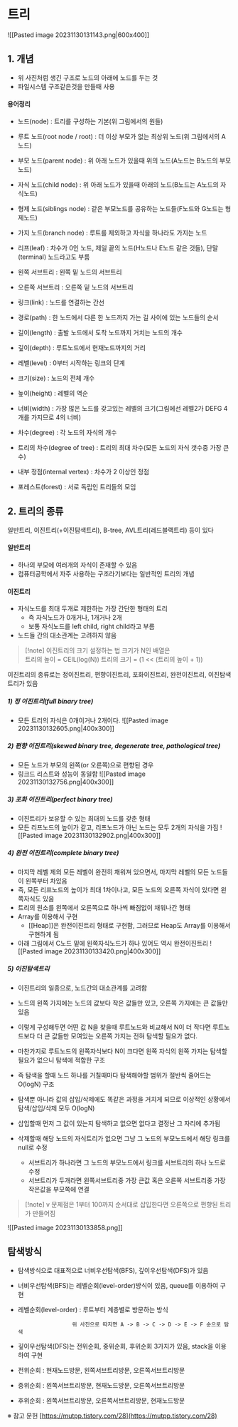 # 트리

![[Pasted image 20231130131143.png|600x400]]

## 1. 개념
- 위 사진처럼 생긴 구조로 노드의 아래에 노드를 두는 것
- 파일시스템 구조같은것을 만들때 사용

#### 용어정리
- 노드(node) : 트리를 구성하는 기본(위 그림에서의 원들)
- 루트 노드(root node / root) : 더 이상 부모가 없는 최상위 노드(위 그림에서의 A노드)
- 부모 노드(parent node) : 위 아래 노드가 있을때 위의 노드(A노드는 B노드의 부모노드)
- 자식 노드(child node) : 위 아래 노드가 있을때 아래의 노드(B노드는 A노드의 자식노드)
- 형제 노드(siblings node) : 같은 부모노드를 공유하는 노드들(F노드와 G노드는 형제노드)
- 가지 노드(branch node) : 루트를 제외하고 자식을 하나라도 가지는 노드
- 리프(leaf) : 차수가 0인 노드, 제일 끝의 노드(H노드나 E노드 같은 것들), 단말(terminal) 노드라고도 부름

- 왼쪽 서브트리 : 왼쪽 밑 노드의 서브트리
- 오른쪽 서브트리 : 오른쪽 밑 노드의 서브트리

- 링크(link) : 노드를 연결하는 간선
- 경로(path) : 한 노드에서 다른 한 노드까지 가는 길 사이에 있는 노드들의 순서
- 길이(length) : 출발 노드에서 도착 노드까지 거치는 노드의 개수

- 깊이(depth) : 루트노드에서 현재노드까지의 거리
- 레벨(level) : 0부터 시작하는 링크의 단계
- 크기(size) : 노드의 전체 개수
- 높이(height) : 레벨의 역순
- 너비(width) : 가장 많은 노드를 갖고있는 레벨의 크기(그림에선 레벨2가 DEFG 4개를 가지므로 4의 너비)

- 차수(degree) : 각 노드의 자식의 개수
- 트리의 차수(degree of tree) : 트리의 최대 차수(모든 노드의 자식 갯수중 가장 큰 수)

- 내부 정점(internal vertex) : 차수가 2 이상인 정점
- 포레스트(forest) : 서로 독립인 트리들의 모임

## 2. 트리의 종류
일반트리, 이진트리(+이진탐색트리), B-tree, AVL트리(레드블랙트리) 등이 있다

#### 일반트리
- 하나의 부모에 여러개의 자식이 존재할 수 있음
- 컴퓨터공학에서 자주 사용하는 구조라기보다는 일반적인 트리의 개념

#### 이진트리
- 자식노드를 최대 두개로 제한하는 가장 간단한 형태의 트리  
	- 즉 자식노드가 0개거나, 1개거나 2개
	- 보통 자식노드를 left child, right child라고 부름
- 노드들 간의 대소관계는 고려하지 않음

>[!note] 이진트리의 크기 설정하는 법
> 크기가 N인 배열은  
> 트리의 높이 = CEIL(log(N))
> 트리의 크기 = (1 << (트리의 높이 + 1))

이진트리의 종류로는 정이진트리, 편향이진트리, 포화이진트리, 완전이진트리, 이진탐색트리가 있음

##### 1) 정 이진트리(full binary tree)
- 모든 트리의 자식은 0개이거나 2개이다.
![[Pasted image 20231130132605.png|400x300]]

##### 2) 편향 이진트리(skewed binary tree, degenerate tree, pathological tree)
- 모든 노드가 부모의 왼쪽(or 오른쪽)으로 편향된 경우
- 링크드 리스트와 성능이 동일함
![[Pasted image 20231130132756.png|400x300]]

##### 3) 포화 이진트리(perfect binary tree)
- 이진트리가 보유할 수 있는 최대의 노드를 갖춘 형태
- 모든 리프노드의 높이가 같고, 리프노드가 아닌 노드는 모두 2개의 자식을 가짐
![[Pasted image 20231130132902.png|400x300]]

##### 4) 완전 이진트리(complete binary tree)
- 마지막 레벨 제외 모든 레벨이 완전히 채워져 있으면서, 마지막 레벨의 모든 노드들이 왼쪽부터 차있음
- 즉, 모든 리프노드의 높이가 최대 1차이나고, 모든 노드의 오른쪽 자식이 있다면 왼쪽자식도 있음
- 트리의 원소를 왼쪽에서 오른쪽으로 하나씩 빠짐없이 채워나간 형태
- Array를 이용해서 구현
	- [[Heap]]은 완전이진트리 형태로 구현함, 그러므로 Heap도 Array를 이용해서 구현하게 됨
- 아래 그림에서 C노드 밑에 왼쪽자식노드가 하나 있어도 역시 완전이진트리
![[Pasted image 20231130133420.png|400x300]]

##### 5) 이진탐색트리
- 이진트리의 일종으로, 노드간의 대소관계를 고려함
- 노드의 왼쪽 가지에는 노드의 값보다 작은 값들만 있고, 오른쪽 가지에는 큰 값들만 있음
- 이렇게 구성해두면 어떤 값 N을 찾을때 루트노드와 비교해서 N이 더 작다면 루트노드보다 더 큰 값들만 모여있는 오른쪽 가지는 전혀 탐색할 필요가 없다.
- 마찬가지로 루트노드의 왼쪽자식보다 N이 크다면 왼쪽 자식의 왼쪽 가지는 탐색할 필요가 없으니 탐색에 적합한 구조
- 즉 탐색을 할때 노드 하나를 거칠때마다 탐색해야할 범위가 절반씩 줄어드는 O(logN) 구조
- 탐색뿐 아니라 값의 삽입/삭제에도 똑같은 과정을 거치게 되므로 이상적인 상황에서 탐색/삽입/삭제 모두 O(logN)

- 삽입할때 먼저 그 값이 있는지 탐색하고 없으면 없다고 결정난 그 자리에 추가됨
- 삭제할때 해당 노드의 자식트리가 없으면 그냥 그 노드의 부모노드에서 해당 링크를 null로 수정
	- 서브트리가 하나라면 그 노드의 부모노드에서 링크를 서브트리의 하나 노드로 수정
	- 서브트리가 두개라면 왼쪽서브트리중 가장 큰값 혹은 오른쪽 서브트리중 가장 작은값을 부모쪽에 연결

> [!note] v
> 문제점은 1부터 100까지 순서대로 삽입한다면 오른쪽으로 편향된 트리가 만들어짐

![[Pasted image 20231130133858.png]]



## 탐색방식
- 탐색방식으로 대표적으로 너비우선탐색(BFS), 깊이우선탐색(DFS)가 있음

- 너비우선탐색(BFS)는 레벨순회(level-order)방식이 있음, queue를 이용하여 구현

- 레벨순회(level-order) : 루트부터 계층별로 방문하는 방식

					   위 사진으로 따지면 A -> B -> C -> D -> E -> F 순으로 탐색 

- 깊이우선탐색(DFS)는 전위순회, 중위순회, 후위순회 3가지가 있음, stack을 이용하여 구현

- 전위순회 : 현재노드방문, 왼쪽서브트리방문, 오른쪽서브트리방문

- 중위순회 : 왼쪽서브트리방문, 현재노드방문, 오른쪽서브트리방문

- 후위순회 : 왼쪽서브트리방문, 오른쪽서브트리방문, 현재노드방문














※ 참고 문헌
[https://mutpp.tistory.com/28](https://mutpp.tistory.com/28)
